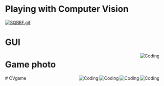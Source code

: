 # Playing with Computer Vision
[![SQBBF.gif](https://s11.gifyu.com/images/SQBBF.gif)](https://www.linkedin.com/in/alokahirrao/)
# GUI
<img align="right" alt="Coding" src="https://iili.io/HiNUD3N.jpg">
<h1>Game photo </h1>
<img align="right" alt="Coding" src="https://iili.io/HiNUmvt.jpg">
<img align="right" alt="Coding" src="https://iili.io/HiNUbaI.jpg">
<img align="right" alt="Coding" src="https://iili.io/HiNUZ4p.jpg">
<img align="right" alt="Coding" src="https://iili.io/HiNUpyX.jpg">
# CVgame
